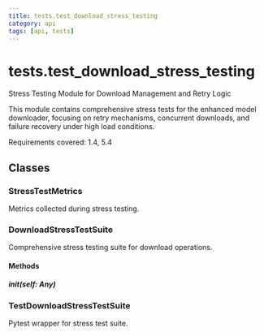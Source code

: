 ```yaml
---
title: tests.test_download_stress_testing
category: api
tags: [api, tests]
---
```


# tests.test_download_stress_testing

Stress Testing Module for Download Management and Retry Logic

This module contains comprehensive stress tests for the enhanced model downloader,
focusing on retry mechanisms, concurrent downloads, and failure recovery under
high load conditions.

Requirements covered: 1.4, 5.4

## Classes

### StressTestMetrics

Metrics collected during stress testing.

### DownloadStressTestSuite

Comprehensive stress testing suite for download operations.

#### Methods

##### __init__(self: Any)



### TestDownloadStressTestSuite

Pytest wrapper for stress test suite.

